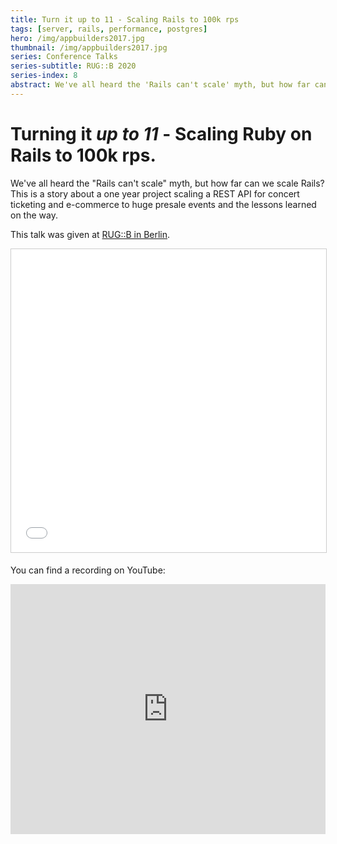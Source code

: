 ```yaml
---
title: Turn it up to 11 - Scaling Rails to 100k rps
tags: [server, rails, performance, postgres]
hero: /img/appbuilders2017.jpg
thumbnail: /img/appbuilders2017.jpg
series: Conference Talks
series-subtitle: RUG::B 2020
series-index: 8
abstract: We've all heard the 'Rails can't scale' myth, but how far can we scale Rails? This is a story about a one year project scaling a REST API for concert ticketing and e-commerce to huge presale events and the lessons learned on the way.
---
```


# Turning it _up to 11_ - Scaling Ruby on Rails to 100k rps.

We've all heard the "Rails can't scale" myth, but how far can we scale Rails? This is a story about a one year project scaling a REST API for concert ticketing and e-commerce to huge presale events and the lessons learned on the way.

This talk was given at [RUG::B in Berlin](https://www.rug-b.de/events/ruby-usergroup-berlin-august-2020-635).

<iframe src="//www.slideshare.net/slideshow/embed_code/key/u3TAiP7yJ6i89U" width="100%" height="485" frameborder="0" marginwidth="0" marginheight="0" scrolling="no" style="border:1px solid #CCC; border-width:1px; margin-bottom:5px; max-width: 100%;" allowfullscreen> </iframe>

You can find a recording on YouTube:

<iframe width="100%" height="400px" src="https://www.youtube.com/embed/J7VwDHg5kK0?ecver=1" frameborder="0" allowfullscreen></iframe>
